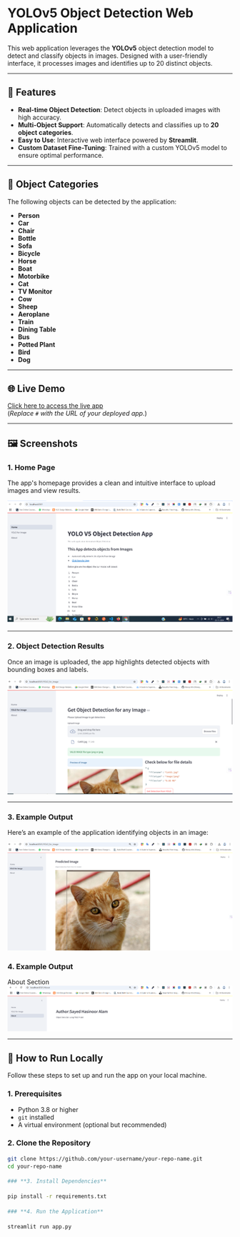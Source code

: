 # YOLOv5 Object Detection Web Application

This web application leverages the **YOLOv5** object detection model to detect and classify objects in images. Designed with a user-friendly interface, it processes images and identifies up to 20 distinct objects.

---

## 🌟 Features

- **Real-time Object Detection**: Detect objects in uploaded images with high accuracy.
- **Multi-Object Support**: Automatically detects and classifies up to **20 object categories**.
- **Easy to Use**: Interactive web interface powered by **Streamlit**.
- **Custom Dataset Fine-Tuning**: Trained with a custom YOLOv5 model to ensure optimal performance.

---

## 🎯 Object Categories

The following objects can be detected by the application:

- **Person**  
- **Car**  
- **Chair**  
- **Bottle**  
- **Sofa**  
- **Bicycle**  
- **Horse**  
- **Boat**  
- **Motorbike**  
- **Cat**  
- **TV Monitor**  
- **Cow**  
- **Sheep**  
- **Aeroplane**  
- **Train**  
- **Dining Table**  
- **Bus**  
- **Potted Plant**  
- **Bird**  
- **Dog**

---

## 🌐 Live Demo

[Click here to access the live app](#)  
(*Replace `#` with the URL of your deployed app.*)

---

## 🖼️ Screenshots

### **1. Home Page**
The app's homepage provides a clean and intuitive interface to upload images and view results.

![Home Page](assets/Capture1.PNG)

---

### **2. Object Detection Results**
Once an image is uploaded, the app highlights detected objects with bounding boxes and labels.

![Detection Results](assets/Capture2.png)

---

### **3. Example Output**
Here’s an example of the application identifying  objects in an image:

![Example Output](assets/Capture3.png)

### **4. Example Output**
About Section
![Example Output](assets/Capture4.png)


---

## 🚀 How to Run Locally

Follow these steps to set up and run the app on your local machine.

### **1. Prerequisites**
- Python 3.8 or higher
- `git` installed
- A virtual environment (optional but recommended)

### **2. Clone the Repository**
```bash
git clone https://github.com/your-username/your-repo-name.git
cd your-repo-name

### **3. Install Dependencies** 

pip install -r requirements.txt

### **4. Run the Application**

streamlit run app.py



